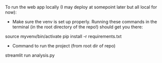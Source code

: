 To run the web app locally (I may deploy at somepoint later but all local for now):

* Make sure the venv is set up properly. Running these commands in the terminal (in the root directory of the repo!) should get you there:

source myvenv/bin/activate
pip install -r requirements.txt

* Command to run the project (from root dir of repo)

streamlit run analysis.py
